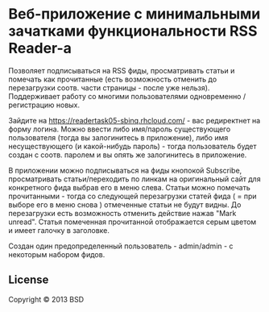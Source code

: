 # Веб-приложение с минимальными зачатками функциональности RSS Reader-а

Позволяет подписываться на RSS фиды, просматривать статьи и помечать как прочитанные (есть возможность отменить до перезагрузки соотв. части страницы - после
уже нельзя). Поддерживает работу со многими пользователями одновременно / регистрацию новых.

Зайдите на https://readertask05-sbinq.rhcloud.com/ - вас редиректнет на форму логина. Можно ввести либо имя/пароль существующего пользователя (тогда вы
залогинитесь в приложение), либо имя несуществующего (и какой-нибудь пароль) - тогда пользователь будет создан с соотв. паролем и вы опять же залогинитесь в приложение.

В приложении можно подписываться на фиды кнопокой Subscribe, просматривать статьи/переходить по линкам на оригинальный сайт для конкретного фида выбрав его в
меню слева. Статьи можно помечать прочитанными - тогда со следующей перезагрузки статей фида ( = при выборе его в меню снова ) отмеченные статьи не будут
видны. До перезагрузки есть возможность отменить действие нажав "Mark unread". Статья помеченная прочитанной отображается серым цветом и имеет галочку в
заголовке.

Создан один предопределенный пользователь - admin/admin - с некоторым набором фидов.

## License

Copyright © 2013 BSD
